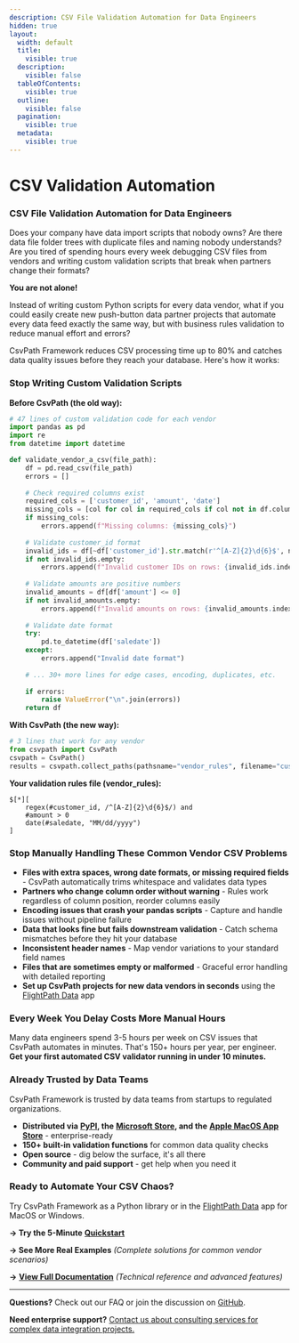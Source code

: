 ```yaml
---
description: CSV File Validation Automation for Data Engineers
hidden: true
layout:
  width: default
  title:
    visible: true
  description:
    visible: false
  tableOfContents:
    visible: true
  outline:
    visible: false
  pagination:
    visible: true
  metadata:
    visible: true
---
```


# CSV Validation Automation

### CSV File Validation Automation for Data Engineers

Does your company have data import scripts that nobody owns? Are there data file folder trees with duplicate files and naming nobody understands? Are you tired of spending hours every week debugging CSV files from vendors and writing custom validation scripts that break when partners change their formats?

**You are not alone!**

Instead of writing custom Python scripts for every data vendor, what if you could easily create new push-button data partner projects that automate every data feed exactly the same way, but with business rules validation to reduce manual effort and errors?

CsvPath Framework reduces CSV processing time up to 80% and catches data quality issues before they reach your database. Here's how it works:

### Stop Writing Custom Validation Scripts

**Before CsvPath (the old way):**

```python
# 47 lines of custom validation code for each vendor
import pandas as pd
import re
from datetime import datetime

def validate_vendor_a_csv(file_path):
    df = pd.read_csv(file_path)
    errors = []
    
    # Check required columns exist
    required_cols = ['customer_id', 'amount', 'date']
    missing_cols = [col for col in required_cols if col not in df.columns]
    if missing_cols:
        errors.append(f"Missing columns: {missing_cols}")
    
    # Validate customer_id format
    invalid_ids = df[~df['customer_id'].str.match(r'^[A-Z]{2}\d{6}$', na=False)]
    if not invalid_ids.empty:
        errors.append(f"Invalid customer IDs on rows: {invalid_ids.index.tolist()}")
    
    # Validate amounts are positive numbers
    invalid_amounts = df[df['amount'] <= 0]
    if not invalid_amounts.empty:
        errors.append(f"Invalid amounts on rows: {invalid_amounts.index.tolist()}")
    
    # Validate date format
    try:
        pd.to_datetime(df['saledate'])
    except:
        errors.append("Invalid date format")
    
    # ... 30+ more lines for edge cases, encoding, duplicates, etc.
    
    if errors:
        raise ValueError("\n".join(errors))
    return df
```

**With CsvPath (the new way):**

```python
# 3 lines that work for any vendor
from csvpath import CsvPath  
csvpath = CsvPath()
results = csvpath.collect_paths(pathsname="vendor_rules", filename="customers")
```

**Your validation rules file (vendor\_rules):**

```
$[*][
    regex(#customer_id, /^[A-Z]{2}\d{6}$/) and
    #amount > 0 
    date(#saledate, "MM/dd/yyyy")
]
```

### Stop Manually Handling These Common Vendor CSV Problems

* **Files with extra spaces, wrong date formats, or missing required fields** - CsvPath automatically trims whitespace and validates data types
* **Partners who change column order without warning** - Rules work regardless of column position, reorder columns easily
* **Encoding issues that crash your pandas scripts** - Capture and handle issues without pipeline failure
* **Data that looks fine but fails downstream validation** - Catch schema mismatches before they hit your database
* **Inconsistent header names** - Map vendor variations to your standard field names
* **Files that are sometimes empty or malformed** - Graceful error handling with detailed reporting
* **Set up CsvPath projects for new data vendors in seconds** using the [FlightPath Data](getting-started/get-the-flightpath-app.md) app

### Every Week You Delay Costs More Manual Hours

Many data engineers spend 3-5 hours per week on CSV issues that CsvPath automates in minutes. That's 150+ hours per year, per engineer. **Get your first automated CSV validator running in under 10 minutes.**

### Already Trusted by Data Teams

CsvPath Framework is trusted by data teams from startups to regulated organizations.

* **Distributed via** [**PyPI**](https://pypi.org/project/csvpath/)**, the** [**Microsoft Store**](https://apps.microsoft.com/detail/9P9PBPKZ4JDF)**, and the** [**Apple MacOS App Store**](https://apps.apple.com/us/app/flightpath-data/id6745823097) - enterprise-ready
* **150+ built-in validation functions** for common data quality checks
* **Open source** - dig below the surface, it's all there
* **Community and paid support** - get help when you need it

### Ready to Automate Your CSV Chaos?

Try CsvPath Framework as a Python library or in the [FlightPath Data](getting-started/get-the-flightpath-app.md) app for MacOS or Windows.

**→ Try the 5-Minute** [**Quickstart**](getting-started/quickstart.md)&#x20;

**→ See More Real Examples** _(Complete solutions for common vendor scenarios)_

**→** [**View Full Documentation**](https://github.com/csvpath/csvpath) _(Technical reference and advanced features)_

***

**Questions?** Check out our FAQ or join the discussion on [GitHub](https://github.com/csvpath/csvpath/discussions).

**Need enterprise support?** [Contact us about consulting services for complex data integration projects.](https://www.atestaanalytics.com/contact-us)

